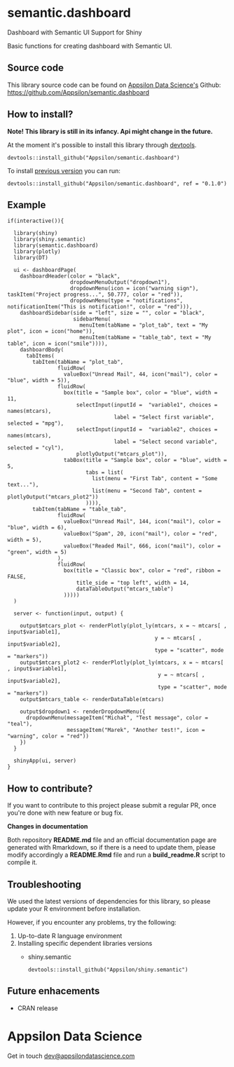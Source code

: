 
<link href="http://fonts.googleapis.com/css?family=Lato:300,700,300italic|Inconsolata" rel="stylesheet" type="text/css"> <link href='docs/style.css' rel='stylesheet' type='text/css'>

semantic.dashboard
==================

Dashboard with Semantic UI Support for Shiny

Basic functions for creating dashboard with Semantic UI.

<!-- #Basic tutorial article is available on [Appsilon Data Science blog](your_future_art_link). -->
<!-- Live demo link below -->
<!--<p style="text-align: center; font-size: x-large;">
<a href="">Live demo</a>
</p> -->

Source code
-----------

This library source code can be found on [Appsilon Data Science's](http://appsilondatascience.com) Github: <br> <https://github.com/Appsilon/semantic.dashboard>

How to install?
---------------

**Note! This library is still in its infancy. Api might change in the future.**

At the moment it's possible to install this library through [devtools](https://github.com/hadley/devtools).

    devtools::install_github("Appsilon/semantic.dashboard")

To install [previous version]() you can run:

    devtools::install_github("Appsilon/semantic.dashboard", ref = "0.1.0")

Example
-------

    if(interactive()){

      library(shiny)
      library(shiny.semantic)
      library(semantic.dashboard)
      library(plotly)
      library(DT)

      ui <- dashboardPage(
        dashboardHeader(color = "black",
                        dropdownMenuOutput("dropdown1"),
                        dropdownMenu(icon = icon("warning sign"), taskItem("Project progress...", 50.777, color = "red")),
                        dropdownMenu(type = "notifications", notificationItem("This is notification!", color = "red"))),
        dashboardSidebar(side = "left", size = "", color = "black",
                         sidebarMenu(
                           menuItem(tabName = "plot_tab", text = "My plot", icon = icon("home")),
                           menuItem(tabName = "table_tab", text = "My table", icon = icon("smile")))),
        dashboardBody(
          tabItems(
            tabItem(tabName = "plot_tab",
                    fluidRow(
                      valueBox("Unread Mail", 44, icon("mail"), color = "blue", width = 5)),
                    fluidRow(
                      box(title = "Sample box", color = "blue", width = 11,
                          selectInput(inputId =  "variable1", choices = names(mtcars),
                                      label = "Select first variable", selected = "mpg"),
                          selectInput(inputId =  "variable2", choices = names(mtcars),
                                      label = "Select second variable", selected = "cyl"),
                          plotlyOutput("mtcars_plot")),
                      tabBox(title = "Sample box", color = "blue", width = 5,
                             tabs = list(
                               list(menu = "First Tab", content = "Some text..."),
                               list(menu = "Second Tab", content = plotlyOutput("mtcars_plot2"))
                             )))),
            tabItem(tabName = "table_tab",
                    fluidRow(
                      valueBox("Unread Mail", 144, icon("mail"), color = "blue", width = 6),
                      valueBox("Spam", 20, icon("mail"), color = "red", width = 5),
                      valueBox("Readed Mail", 666, icon("mail"), color = "green", width = 5)
                    ),
                    fluidRow(
                      box(title = "Classic box", color = "red", ribbon = FALSE,
                          title_side = "top left", width = 14,
                          dataTableOutput("mtcars_table")
                      )))))
      )

      server <- function(input, output) {

        output$mtcars_plot <- renderPlotly(plot_ly(mtcars, x = ~ mtcars[ , input$variable1],
                                                   y = ~ mtcars[ , input$variable2],
                                                   type = "scatter", mode = "markers"))
        output$mtcars_plot2 <- renderPlotly(plot_ly(mtcars, x = ~ mtcars[ , input$variable1],
                                                    y = ~ mtcars[ , input$variable2],
                                                    type = "scatter", mode = "markers"))
        output$mtcars_table <- renderDataTable(mtcars)

        output$dropdown1 <- renderDropdownMenu({
          dropdownMenu(messageItem("Michał", "Test message", color = "teal"),
                       messageItem("Marek", "Another test!", icon = "warning", color = "red"))
        })
      }

      shinyApp(ui, server)
    }

How to contribute?
------------------

If you want to contribute to this project please submit a regular PR, once you're done with new feature or bug fix.<br>

**Changes in documentation**

Both repository **README.md** file and an official documentation page are generated with Rmarkdown, so if there is a need to update them, please modify accordingly a **README.Rmd** file and run a **build\_readme.R** script to compile it.

Troubleshooting
---------------

We used the latest versions of dependencies for this library, so please update your R environment before installation.

However, if you encounter any problems, try the following:

1.  Up-to-date R language environment
2.  Installing specific dependent libraries versions
    -   shiny.semantic

            devtools::install_github("Appsilon/shiny.semantic")

Future enhacements
------------------

-   CRAN release

Appsilon Data Science
=====================

Get in touch [dev@appsilondatascience.com](dev@appsilondatascience.com)

